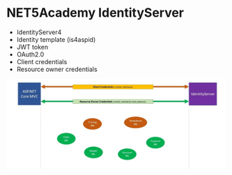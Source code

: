 # NET5Academy IdentityServer

- IdentityServer4
- Identity template (is4aspid)
- JWT token
- OAuth2.0
- Client credentials
- Resource owner credentials

![IdentityDiagram](img/diagram_identity.jpg)